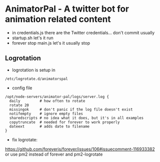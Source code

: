 # AnimatorPal - A twitter bot for animation related content

- in credentials.js there are the Twitter credentials... don't commit usually 
- startup.sh let's it run
- forever stop main.js let's it usually stop

## Logrotation

- logrotation is setup in 

```
/etc/logrotate.d/animatorspal
```

- config file

```
/opt/node-servers/animator-pal/logs/server.log {
  daily         # how often to rotate
  rotate 20
  missingok     # don't panic if the log file doesn't exist
  notifempty    # ignore empty files
  sharedscripts # no idea what it does, but it's in all examples
  copytruncate  # needed for forever to work properly
  dateext       # adds date to filename 
}
```

- fix logrotate: 

https://github.com/foreverjs/forever/issues/106#issuecomment-116933382
or use pm2 instead of forever and pm2-logrotate